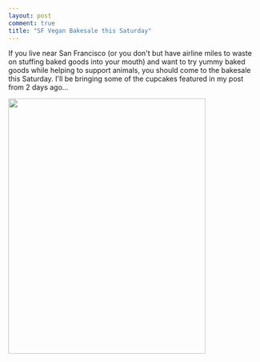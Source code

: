 ```yaml
---
layout: post
comment: true
title: "SF Vegan Bakesale this Saturday"
---
```

If you live near San Francisco (or you don't but have airline miles to waste on stuffing baked goods into your mouth) and want to try yummy baked goods while helping to support animals, you should come to the bakesale this Saturday. I'll be bringing some of the cupcakes featured in my post from 2 days ago...

<a rel="attachment wp-att-420" href="http://ieatcupcakes.com/2011/01/10/sf-vegan-bakesale-this-saturday/jan2011_sf_vegan_bakesale/"><img class="alignleft size-medium wp-image-420" title="jan2011_sf_vegan_bakesale" src="http://ieatcupcakes.com/wp-content/uploads/2011/01/jan2011_sf_vegan_bakesale-394x510.jpg" alt="" width="394" height="510" /></a>
